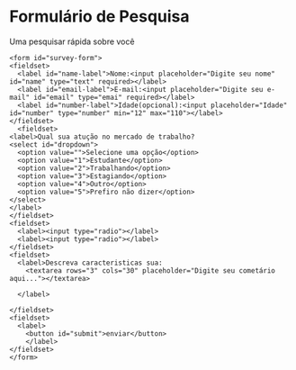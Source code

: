 <!DOCTYPE html>
<html lang="pt">
  <head>
    <meta charset="UTF-8">
    <title >Form</title>
    <link rel="stylesheet" href="styles.css">
  </head>
  <body>
    <h1 id="title">Formulário de Pesquisa</h1>
    <p id="description">Uma pesquisar rápida sobre você</p>

    <form id="survey-form">
    <fieldset>
      <label id="name-label">Nome:<input placeholder="Digite seu nome" id="name" type="text" required></label>
      <label id="email-label">E-mail:<input placeholder="Digite seu e-mail" id="email" type="emai" required></label>
      <label id="number-label">Idade(opcional):<input placeholder="Idade" id="number" type="number" min="12" max="110"></label>
    </fieldset>
      <fieldset>
    <label>Qual sua atução no mercado de trabalho?
    <select id="dropdown">
      <option value="">Selecione uma opção</option>
      <option value="1">Estudante</option>
      <option value="2">Trabalhando</option>
      <option value="3">Estagiando</option>
      <option value="4">Outro</option>
      <option value="5">Prefiro não dizer</option>
    </select>
    </label>
    </fieldset>
    <fieldset>
      <label><input type="radio"></label>
      <label><input type="radio"></label>
    </fieldset>
    <fieldset>
      <label>Descreva caracteristicas sua:
        <textarea rows="3" cols="30" placeholder="Digite seu cometário aqui..."></textarea>

      </label>

    </fieldset>
    <fieldset>
      <label>
        <button id="submit">enviar</button>
        </label>
    </fieldset>
    </form>
  </body>
</html>
